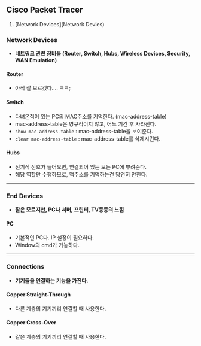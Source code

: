 ## Cisco Packet Tracer

1. [Network Devices](Network Devies)



### Network Devices

* **네트워크 관련 장비들 (Router, Switch, Hubs, Wireless Devices, Security, WAN Emulation)**



#### Router

* 아직 잘 모르겠다.... ㅋㅋ;



#### Switch

* 다녀온적이 있는 PC의 MAC주소를 기억한다. (mac-address-table)
* mac-address-table은 영구적이지 않고, 어느 기간 후 사라진다. 
* `show mac-address-table` : mac-address-table을 보여준다.
* `clear mac-address-table` : mac-address-table를 삭제시킨다.



#### Hubs

* 전기적 신호가 들어오면, 연결되어 있는 모든 PC에 뿌려준다.
* 해당 역할만 수행하므로, 맥주소를 기억하는건 당연히 안한다.



<hr />



### End Devices

* **잘은 모르지만, PC나 서버, 프린터, TV등등의 느낌**



#### PC 

* 기본적인 PC다. IP 설정이 필요하다.
* Window의 cmd가 가능하다.



<hr />



### Connections

* **기기들을 연결하는 기능을 가진다.**



#### Copper Straight-Through

* 다른 계층의 기기끼리 연결할 때 사용한다.



#### Copper Cross-Over

* 같은 계층의 기기끼리 연결할 때 사용한다.

